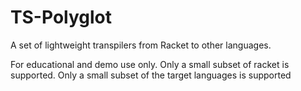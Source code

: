 # TS-Polyglot

A set of lightweight transpilers from Racket to other languages.

For educational and demo use only.  Only a small subset of racket is supported.  Only a small subset of the target languages is supported
